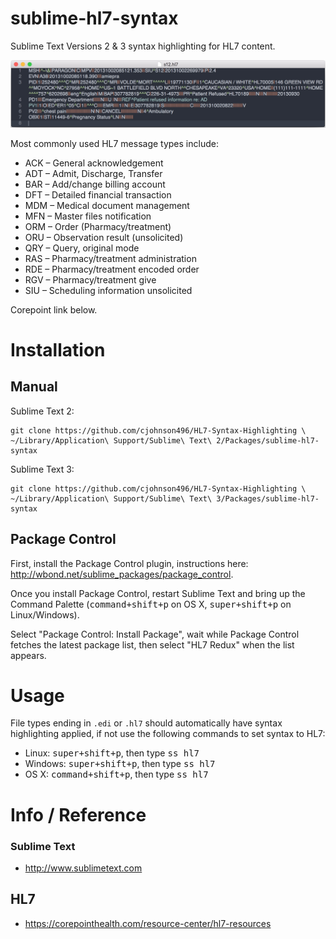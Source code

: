 sublime-hl7-syntax
==================

Sublime Text Versions 2 & 3 syntax highlighting for HL7 content.

![hl7.png](hl7.png)

Most commonly used HL7 message types include: 
* ACK – General acknowledgement
* ADT – Admit, Discharge, Transfer
* BAR – Add/change billing account
* DFT – Detailed financial transaction
* MDM – Medical document management
* MFN – Master files notification
* ORM – Order (Pharmacy/treatment)
* ORU – Observation result (unsolicited)
* QRY – Query, original mode
* RAS – Pharmacy/treatment administration
* RDE – Pharmacy/treatment encoded order
* RGV – Pharmacy/treatment give
* SIU – Scheduling information unsolicited

Corepoint link below.

# Installation

## Manual

Sublime Text 2:

    git clone https://github.com/cjohnson496/HL7-Syntax-Highlighting \
    ~/Library/Application\ Support/Sublime\ Text\ 2/Packages/sublime-hl7-syntax

Sublime Text 3:

    git clone https://github.com/cjohnson496/HL7-Syntax-Highlighting \
    ~/Library/Application\ Support/Sublime\ Text\ 3/Packages/sublime-hl7-syntax

## Package Control

First, install the Package Control plugin, instructions here: http://wbond.net/sublime_packages/package_control.

Once you install Package Control, restart Sublime Text and bring up the Command Palette (<kbd>command+shift+p</kbd> on OS X, <kbd>super+shift+p</kbd> on Linux/Windows).

Select "Package Control: Install Package", wait while Package Control fetches the latest package list, then select "HL7 Redux" when the list appears.

# Usage

File types ending in `.edi` or `.hl7` should automatically have syntax highlighting applied, if not use the following commands to set syntax to HL7:
- Linux: <kbd>super+shift+p</kbd>, then type <kbd>ss hl7</kbd>
- Windows: <kbd>super+shift+p</kbd>, then type <kbd>ss hl7</kbd>
- OS X: <kbd>command+shift+p</kbd>, then type <kbd>ss hl7</kbd>

# Info / Reference

### Sublime Text
- http://www.sublimetext.com

## HL7 
- https://corepointhealth.com/resource-center/hl7-resources
